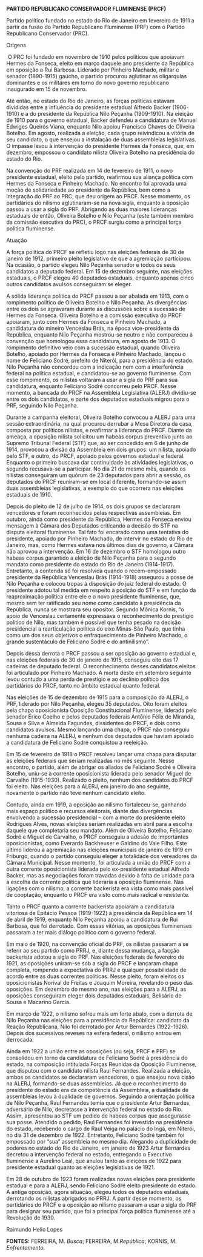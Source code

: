 **PARTIDO REPUBLICANO CONSERVADOR FLUMINENSE (PRCF)**

Partido político fundado no estado do Rio de Janeiro em fevereiro de
1911 a partir da fusão do Partido Republicano Fluminense (PRF) com o
Partido Republicano Conservador (PRC).

Origens

 O PRC foi fundado em novembro de 1910 pelos políticos que apoiavam
Hermes da Fonseca, eleito em março daquele ano presidente da República
em oposição a Rui Barbosa. Liderado por Pinheiro Machado, militar e
senador (1890-1915) gaúcho, o partido procurou aglutinar as oligarquias
dominantes e os militares em torno do novo governo republicano
inaugurado em 15 de novembro.

Até então, no estado do Rio de Janeiro, as forças políticas estavam
divididas entre a influência do presidente estadual Alfredo Backer
(1906-1910) e a do presidente da República Nilo Peçanha (1909-1910). Na
eleição de 1910 para o governo estadual, Backer defendeu a candidatura
de Manuel Edwiges Queirós Viana, enquanto Nilo apoiou Francisco Chaves
de Oliveira Botelho. Em agosto, realizada a eleição, cada grupo
reivindicou a vitória de seu candidato, o que ensejou a instalação de
duas assembleias legislativas. O impasse levou à intervenção do
presidente Hermes da Fonseca, que, em dezembro, empossou o candidato
nilista Oliveira Botelho na presidência do estado do Rio.

Na convenção do PRF realizada em 14 de fevereiro de 1911, o novo
presidente estadual, eleito pelo partido, reafirmou sua aliança política
com Hermes da Fonseca e Pinheiro Machado. No encontro foi aprovada uma
moção de solidariedade ao presidente da República, bem como a integração
do PRF ao PRC, que deu origem ao PRCF. Nesse momento, os partidários do
nilismo aglutinaram-se na nova sigla, enquanto a oposição passou a usar
a sigla do PRF. Abrigando as duas maiores lideranças estaduais de então,
Oliveira Botelho e Nilo Peçanha (este também membro da comissão
executiva do PRC), o PRCF surgiu como a principal força política
fluminense.

Atuação

A força política do PRCF se refletiu logo nas eleições federais de 30 de
janeiro de 1912, primeiro pleito legislativo de que a agremiação
participou. Na ocasião, o partido elegeu Nilo Peçanha senador e todos os
seus candidatos a deputado federal. Em 15 de dezembro seguinte, nas
eleições estaduais, o PRCF elegeu 40 deputados estaduais, enquanto
apenas cinco outros candidatos avulsos conseguiram se eleger.

A sólida liderança política do PRCF passou a ser abalada em 1913, com o
rompimento político de Oliveira Botelho e Nilo Peçanha. As divergências
entre os dois se agravaram durante as discussões sobre a sucessão de
Hermes da Fonseca. Oliveira Botelho e a comissão executiva do PRCF
apoiaram, junto com Hermes da Fonseca e Pinheiro Machado, a candidatura
do mineiro Venceslau Brás, na época vice-presidente da República,
enquanto Nilo Peçanha mostrou-se neutro e não compareceu à convenção que
homologou essa candidatura, em agosto de 1913. O rompimento definitivo
veio com a sucessão estadual, quando Oliveira Botelho, apoiado por
Hermes da Fonseca e Pinheiro Machado, lançou o nome de Feliciano Sodré,
prefeito de Niterói, para a presidência do estado. Nilo Peçanha não
concordou com a indicação nem com a interferência federal na política
estadual, e candidatou-se ao governo fluminense. Com esse rompimento, os
nilistas voltaram a usar a sigla do PRF para sua candidatura, enquanto
Feliciano Sodré concorreu pelo PRCF. Nesse momento, a bancada do PRCF na
Assembleia Legislativa (ALERJ) dividiu-se entre os dois candidatos, e
parte dos deputados estaduais migrou para o PRF, seguindo Nilo Peçanha.

Durante a campanha eleitoral, Oliveira Botelho convocou a ALERJ para uma
sessão extraordinária, na qual procurou derrubar a Mesa Diretora da
casa, composta por políticos nilistas, e reafirmar a liderança do PRCF.
Diante da ameaça, a oposição nilista solicitou um habeas corpus
preventivo junto ao Supremo Tribunal Federal (STF) que, ao ser concedido
em 6 de junho de 1914, provocou a divisão da Assembleia em dois grupos:
um nilista, apoiado pelo STF, e outro, do PRCF, apoiado pelos governos
estadual e federal. Enquanto o primeiro buscava dar continuidade às
atividades legislativas, o segundo recusava-se a participar. No dia 21
do mesmo mês, quando os nilistas conseguiram um quórum de 23 deputados
para abrir a sessão, os deputados do PRCF reuniram-se em local
diferente, formando-se assim duas assembleias legislativas, a exemplo do
que ocorrera nas eleições estaduais de 1910.

Depois do pleito de 12 de julho de 1914, os dois grupos se declararam
vencedores e foram reconhecidos pelas respectivas assembleias. Em
outubro, ainda como presidente da República, Hermes da Fonseca enviou
mensagem à Câmara dos Deputados criticando a decisão do STF na disputa
eleitoral fluminense. Tal fato foi encarado como uma tentativa do
presidente, apoiado por Pinheiro Machado, de intervir no estado do Rio
de Janeiro, mas, como Hermes estava nos últimos dias de governo, a
Câmara não aprovou a intervenção. Em 16 de dezembro o STF homologou
outro habeas corpus garantido a eleição de Nilo Peçanha para o segundo
mandato como presidente do estado do Rio de Janeiro (1914-1917).
Entretanto, a contenda só foi resolvida quando o recém-empossado
presidente da República Venceslau Brás (1914-1918) assegurou a posse de
Nilo Peçanha e colocou tropas à disposição do juiz federal do estado. O
presidente adotou tal medida em respeito à posição do STF e em função da
reaproximação política entre ele e o novo presidente fluminense, que,
mesmo sem ter ratificado seu nome como candidato à presidência da
República, nunca se mostrara seu opositor. Segundo Mônica Kornis, “o
apoio de Venceslau certamente expressava o reconhecimento do prestígio
político de Nilo, mas também é possível que tenha pesado na decisão
presidencial a rearticulação política do eixo Minas-São Paulo, que tinha
como um dos seus objetivos o enfraquecimento de Pinheiro Machado, o
grande sustentáculo de Feliciano Sodré e do antinilismo”.

Depois dessa derrota o PRCF passou a ser oposição ao governo estadual e,
nas eleições federais de 30 de janeiro de 1915, conseguiu oito das 17
cadeiras de deputado federal. O reconhecimento desses candidatos eleitos
foi articulado por Pinheiro Machado. A morte deste em setembro seguinte
levou contudo a uma perda de prestígio e ao declínio político dos
partidários do PRCF, tanto no âmbito estadual quanto federal.

Nas eleições de 15 de dezembro de 1915 para a composição da ALERJ, o
PRF, liderado por Nilo Peçanha, elegeu 35 deputados. Oito foram eleitos
pela chapa oposicionista Oposição Constitucional Fluminense, liderada
pelo senador Érico Coelho e pelos deputados federais Antônio Félix de
Miranda, Sousa e Silva e Almeida Fagundes, dissidentes do PRCF, e dois
como candidatos avulsos. Mesmo lançando uma chapa, o PRCF não conseguiu
nenhuma cadeira na ALERJ, e nenhum dos deputados que haviam apoiado a
candidatura de Feliciano Sodré conquistou a reeleição.

Em 15 de fevereiro de 1918 o PRCF resolveu lançar uma chapa para
disputar as eleições federais que seriam realizadas no mês seguinte.
Nesse encontro, o partido, além de abrigar os aliados de Feliciano Sodré
e Oliveira Botelho, uniu-se à corrente oposicionista liderada pelo
senador Miguel de Carvalho (1915-1930). Realizado o pleito, nenhum dos
candidatos do PRCF foi eleito. Nas eleições para a ALERJ, em janeiro do
ano seguinte, novamente o partido não teve nenhum candidato eleito.

Contudo, ainda em 1919, a oposição ao nilismo fortaleceu-se, ganhando
mais espaço político e recursos eleitorais, diante das divergências
envolvendo a sucessão presidencial – com a morte do presidente eleito
Rodrigues Alves, novas eleições seriam realizadas em abril para a
escolha daquele que completaria seu mandato. Além de Oliveira Botelho,
Feliciano Sodré e Miguel de Carvalho, o PRCF conseguiu a adesão de
importantes oposicionistas, como Everardo Backheuser e Galdino do Vale
Filho. Este último liderou a agremiação nas eleições municipais de
janeiro de 1919 em Friburgo, quando o partido conseguiu eleger a
totalidade dos vereadores da Câmara Municipal. Nesse momento, foi
articulada a união do PRCF com a outra corrente oposicionista liderada
pelo ex-presidente estadual Alfredo Backer, mas as negociações foram
travadas devido à falta de unidade para a escolha da corrente política
que lideraria a oposição fluminense. Nas ligações com o nilismo, a
corrente backerista era vista como mais passível de cooptação, enquanto
o PRCF era visto como mais radical e resistente.

Tanto o PRCF quanto a corrente backerista apoiaram a candidatura
vitoriosa de Epitácio Pessoa (1919-1922) à presidência da República em
14 de abril de 1919, enquanto Nilo Peçanha apoiou a candidatura de Rui
Barbosa, que foi derrotado. Com essas vitórias, as oposições fluminenses
passaram a ter mais diálogo político com o governo federal.

Em maio de 1920, na convenção oficial do PRF, os nilistas passaram a se
referir ao seu partido como PRRJ, e, diante dessa mudança, a facção
backerista adotou a sigla do PRF. Nas eleições federais de fevereiro de
1921, as oposições uniram-se sob a sigla do PRCF e lançaram chapa
completa, rompendo a expectativa do PRRJ e qualquer possibilidade de
acordo entre as duas correntes políticas. Nesse pleito, foram eleitos os
oposicionistas Norival de Freitas e Joaquim Moreira, revelando o peso
das oposições. Em dezembro do mesmo ano, nas eleições para a ALERJ, as
oposições conseguiram eleger dois deputados estaduais, Belisário de
Sousa e Macarino Garcia.

Em março de 1922, o nilismo sofreu mais um forte abalo, com a derrota de
Nilo Peçanha nas eleições para a presidência da República: candidato da
Reação Republicana, Nilo foi derrotado por Artur Bernardes (1922-1926).
Depois dos sucessivos reveses na esfera federal, o nilismo entrou em
derrocada.

Ainda em 1922 a união entre as oposições (ou seja, PRCF e PRF) se
consolidou em torno da candidatura de Feliciano Sodré à presidência do
estado, na composição intitulada Forças Reunidas da Oposição Fluminense,
que disputou com o candidato nilista Raul Fernandes. Realizada a
eleição, ambos os candidatos se declararam vencedores, o que ensejou
nova cisão na ALERJ, formando-se duas assembleias. Já que o
reconhecimento do presidente do estado era da competência da Assembleia,
a dualidade de assembleias levou à dualidade de governos. Seguindo a
orientação política de Nilo Peçanha, Raul Fernandes temia que o
presidente Artur Bernardes, adversário de Nilo, decretasse a intervenção
federal no estado do Rio. Assim, apresentou ao STF um pedido de habeas
corpus que assegurasse sua posse. Atendido o pedido, Raul Fernandes foi
investido na presidência do estado, recebendo o cargo de Raul Veiga no
palácio do Ingá, em Niterói, no dia 31 de dezembro de 1922. Entretanto,
Feliciano Sodré também foi empossado por “sua” assembleia no mesmo dia.
Alegando a duplicidade de poderes no estado do Rio de Janeiro, em
janeiro de 1923 Artur Bernardes decretou a intervenção federal no
estado, entregando o Executivo fluminense a Aurelino Leal, que anulou
tanto as eleições de 1922 para presidente estadual quanto as eleições
legislativas de 1921.

Em 28 de outubro de 1923 foram realizadas novas eleições para presidente
estadual e para a ALERJ, sendo Feliciano Sodré eleito presidente do
estado. A antiga oposição, agora situação, elegeu todos os deputados
estaduais, derrotando os nilistas abrigados no PRRJ. A partir desse
momento, os partidários do PRCF e a oposição ao nilismo passaram a usar
a sigla do PRF para designar seu partido, que foi a principal força
política fluminense até a Revolução de 1930.

Raimundo Helio Lopes

**FONTES:** FERREIRA, M. *Busca*; FERREIRA, M.*República*; KORNIS, M.
*Enfrentamento.*
